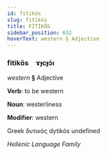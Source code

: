 ```yaml
---
id: fitikös
slug: fitikös
title: FİTİKÖS
sidebar_position: 632
hoverText: western § Adjective
---
```


### fitikös&emsp;<span kind="abugida">ɤɟcɟɔ́ı</span>

*western* **§** Adjective

**Verb**: to be western

**Noun**: westerliness

**Modifier**: western

Greek δυτικός dytikós undefined

*Hellenic Language Family*